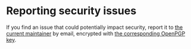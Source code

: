 # Reporting security issues

If you find an issue that could potentially impact security, report it
to [the current maintainer](mailto:ueno@gnu.org]) by email, encrypted
with [the corresponding OpenPGP key](https://keys.openpgp.org/search?q=462225C3B46F34879FC8496CD605848ED7E69871).
